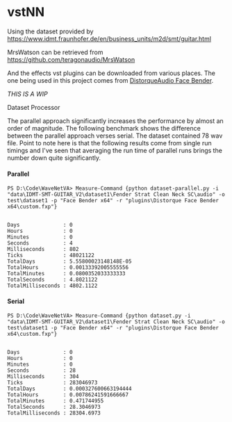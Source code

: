 # vstNN

Using the dataset provided by https://www.idmt.fraunhofer.de/en/business_units/m2d/smt/guitar.html

MrsWatson can be retrieved from https://github.com/teragonaudio/MrsWatson

And the effects vst plugins can be downloaded from various places. The one being used in this project comes from [DistorqueAudio Face Bender](http://distorqueaudio.com/plugins/face-bender.html).

_THIS IS A WIP_

Dataset Processor

The parallel approach significantly increases the performance by almost an order of magnitude. The following benchmark shows the difference between the parallel approach verses serial. The dataset contained 78 wav file. Point to note here is that the following results come from single run timings and I've seen that averaging the run time of parallel runs brings the number down quite significantly.

#### Parallel
```
PS D:\Code\WaveNetVA> Measure-Command {python dataset-parallel.py -i "data\IDMT-SMT-GUITAR_V2\dataset1\Fender Strat Clean Neck SC\audio" -o test\dataset1 -p "Face Bender x64" -r "plugins\Distorque Face Bender x64\custom.fxp"}


Days              : 0
Hours             : 0
Minutes           : 0
Seconds           : 4
Milliseconds      : 802
Ticks             : 48021122
TotalDays         : 5.55800023148148E-05
TotalHours        : 0.00133392005555556
TotalMinutes      : 0.0800352033333333
TotalSeconds      : 4.8021122
TotalMilliseconds : 4802.1122
```

#### Serial
```
PS D:\Code\WaveNetVA> Measure-Command {python dataset.py -i "data\IDMT-SMT-GUITAR_V2\dataset1\Fender Strat Clean Neck SC\audio" -o test\dataset1 -p "Face Bender x64" -r "plugins\Distorque Face Bender x64\custom.fxp"}


Days              : 0
Hours             : 0
Minutes           : 0
Seconds           : 28
Milliseconds      : 304
Ticks             : 283046973
TotalDays         : 0.000327600663194444
TotalHours        : 0.00786241591666667
TotalMinutes      : 0.471744955
TotalSeconds      : 28.3046973
TotalMilliseconds : 28304.6973
```